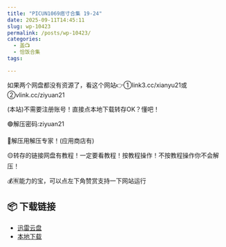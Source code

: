 ```yaml
---
title: "PICUN1069痞寸合集 19-24"
date: 2025-09-11T14:45:11
slug: wp-10423
permalink: /posts/wp-10423/
categories:
  - 盖📺
  - 恰饭合集
tags:

---
```


如果两个网盘都没有资源了，看这个网站👉①link3.cc/xianyu21或②vlink.cc/ziyuan21

(本站)不需要注册账号！直接点本地下载转存OK？懂吧！

🟢解压密码:ziyuan21

🔵解压用解压专家！(应用商店有)

🟡转存的链接网盘有教程！一定要看教程！按教程操作！不按教程操作你不会解压！

💰🈶能力的宝，可以点左下角赞赏支持一下网站运行

## 📦 下载链接
- [迅雷云盘](https://blziyuan21.com/pay-download/10423?key=dc577de8a8&down_id=0)
- [本地下载](https://blziyuan21.com/pay-download/10423?key=dc577de8a8&down_id=1)


